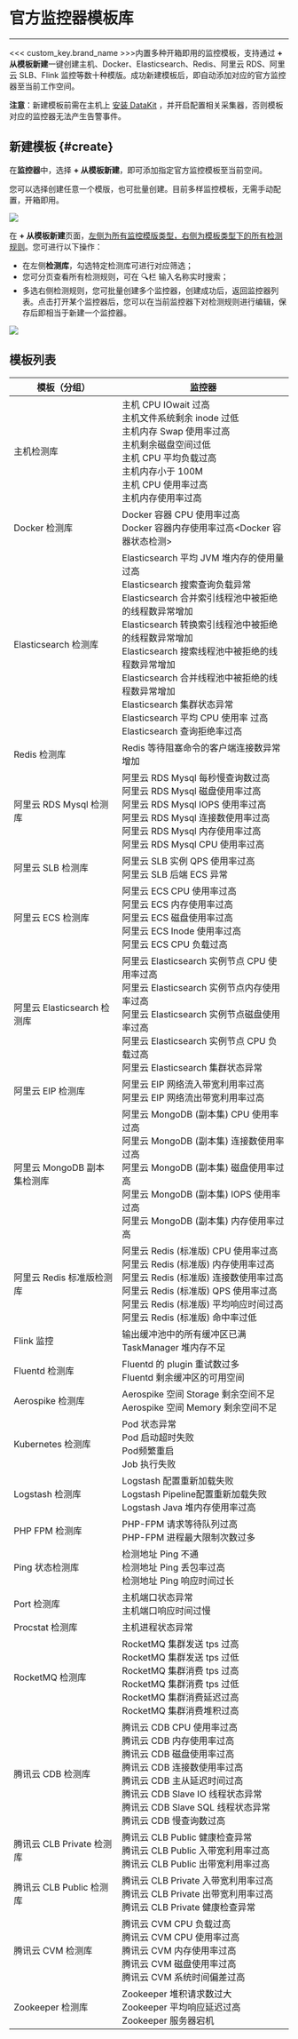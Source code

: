 # 官方监控器模板库
---


<<< custom_key.brand_name >>>内置多种开箱即用的监控模板，支持通过 **+ 从模板新建**一键创建主机、Docker、Elasticsearch、Redis、阿里云 RDS、阿里云 SLB、Flink 监控等数十种模版。成功新建模板后，即自动添加对应的官方监控器至当前工作空间。

**注意**：新建模板前需在主机上 [安装 DataKit](../../datakit/datakit-install.md) ，并开启配置相关采集器，否则模板对应的监控器无法产生告警事件。

## 新建模板 {#create}

在**监控器**中，选择 **+ 从模板新建**，即可添加指定官方监控模板至当前空间。

您可以选择创建任意一个模版，也可批量创建。目前多样监控模板，无需手动配置，开箱即用。

![](../img/monitoring-0725.png)

在 **+ 从模板新建**页面，<u>左侧为所有监控模版类型，右侧为模板类型下的所有检测规则</u>。您可进行以下操作：

- 在左侧**检测库**，勾选特定检测库可进行对应筛选；
- 您可分页查看所有检测规则，可在 🔍栏 输入名称实时搜索；
- 多选右侧检测规则，您可批量创建多个监控器，创建成功后，返回监控器列表。点击打开某个监控器后，您可以在当前监控器下对检测规则进行编辑，保存后即相当于新建一个监控器。

![](../img/0710-template.gif)

## 模板列表

| **模板（分组）** | **监控器** |
| --- | --- |
| 主机检测库 | 主机 CPU IOwait 过高<br>主机文件系统剩余 inode 过低<br>主机内存 Swap 使用率过高<br>主机剩余磁盘空间过低<br>主机 CPU 平均负载过高<br>主机内存小于 100M<br>主机 CPU 使用率过高<br>主机内存使用率过高 |
| Docker 检测库 | Docker 容器 CPU 使用率过高<br>Docker 容器内存使用率过高<Docker 容器状态检测> |
| Elasticsearch 检测库 | Elasticsearch 平均 JVM 堆内存的使用量过高<br>Elasticsearch 搜索查询负载异常<br>Elasticsearch 合并索引线程池中被拒绝的线程数异常增加<br>Elasticsearch 转换索引线程池中被拒绝的线程数异常增加<br>Elasticsearch 搜索线程池中被拒绝的线程数异常增加<br>Elasticsearch 合并线程池中被拒绝的线程数异常增加<br>Elasticsearch 集群状态异常<br>Elasticsearch 平均 CPU 使用率 过高<br>Elasticsearch 查询拒绝率过高 |
| Redis 检测库 | Redis 等待阻塞命令的客户端连接数异常增加 |
| 阿里云 RDS Mysql 检测库 | 阿里云 RDS Mysql 每秒慢查询数过高<br>阿里云 RDS Mysql 磁盘使用率过高<br>阿里云 RDS Mysql IOPS 使用率过高<br>阿里云 RDS Mysql 连接数使用率过高<br>阿里云 RDS Mysql 内存使用率过高<br>阿里云 RDS Mysql CPU 使用率过高 |
| 阿里云 SLB 检测库 | 阿里云 SLB 实例 QPS 使用率过高<br>阿里云 SLB 后端 ECS 异常 |
| 阿里云 ECS 检测库 | 阿里云 ECS CPU 使用率过高<br>阿里云 ECS 内存使用率过高<br>阿里云 ECS 磁盘使用率过高<br>阿里云 ECS Inode 使用率过高<br>阿里云 ECS CPU 负载过高 |
| 阿里云 Elasticsearch 检测库 | 阿里云 Elasticsearch 实例节点 CPU 使用率过高<br>阿里云 Elasticsearch 实例节点内存使用率过高<br>阿里云 Elasticsearch 实例节点磁盘使用率过高<br>阿里云 Elasticsearch 实例节点 CPU 负载过高<br>阿里云 Elasticsearch 集群状态异常 |
| 阿里云 EIP 检测库 | 阿里云 EIP 网络流入带宽利用率过高<br>阿里云 EIP 网络流出带宽利用率过高 |
| 阿里云 MongoDB 副本集检测库 | 阿里云 MongoDB (副本集) CPU 使用率过高<br>阿里云 MongoDB (副本集) 连接数使用率过高<br>阿里云 MongoDB (副本集) 磁盘使用率过高<br>阿里云 MongoDB (副本集) IOPS 使用率过高<br>阿里云 MongoDB (副本集) 内存使用率过高 |
| 阿里云 Redis 标准版检测库 | 阿里云 Redis (标准版) CPU 使用率过高<br>阿里云 Redis (标准版) 内存使用率过高<br>阿里云 Redis (标准版) 连接数使用率过高<br>阿里云 Redis (标准版) QPS 使用率过高<br>阿里云 Redis (标准版) 平均响应时间过高<br>阿里云 Redis (标准版) 命中率过低 |
| Flink 监控 | 输出缓冲池中的所有缓冲区已满<br>TaskManager 堆内存不足 |
| Fluentd 检测库 | Fluentd 的 plugin 重试数过多<br>Fluentd 剩余缓冲区的可用空间 |
| Aerospike 检测库 | Aerospike 空间 Storage 剩余空间不足<br>Aerospike 空间 Memory 剩余空间不足 |
| Kubernetes 检测库 | Pod 状态异常<br>Pod 启动超时失败<br>Pod频繁重启<br>Job 执行失败 |
| Logstash 检测库 | Logstash 配置重新加载失败<br>Logstash Pipeline配置重新加载失败<br>Logstash Java 堆内存使用率过高 |
| PHP FPM 检测库 | PHP-FPM 请求等待队列过高<br>PHP-FPM 进程最大限制次数过多 |
| Ping 状态检测库 | 检测地址 Ping 不通<br>检测地址 Ping 丢包率过高<br>检测地址 Ping 响应时间过长 |
| Port 检测库 | 主机端口状态异常<br>主机端口响应时间过慢 |
| Procstat 检测库 | 主机进程状态异常 |
| RocketMQ 检测库 | RocketMQ 集群发送 tps 过高<br>RocketMQ 集群发送 tps 过低<br>RocketMQ 集群消费 tps 过高<br>RocketMQ 集群消费 tps 过低<br>RocketMQ 集群消费延迟过高<br>RocketMQ 集群消费堆积过高 |
| 腾讯云 CDB 检测库 | 腾讯云 CDB CPU 使用率过高<br>腾讯云 CDB 内存使用率过高<br>腾讯云 CDB 磁盘使用率过高<br>腾讯云 CDB 连接数使用率过高<br>腾讯云 CDB 主从延迟时间过高<br>腾讯云 CDB Slave IO 线程状态异常<br>腾讯云 CDB Slave SQL 线程状态异常<br>腾讯云 CDB 慢查询数过高 |
| 腾讯云 CLB Private 检测库 | 腾讯云 CLB Public 健康检查异常<br>腾讯云 CLB Public 入带宽利用率过高<br>腾讯云 CLB Public 出带宽利用率过高 |
| 腾讯云 CLB Public 检测库 | 腾讯云 CLB Private 入带宽利用率过高<br>腾讯云 CLB Private 出带宽利用率过高<br>腾讯云 CLB Private 健康检查异常 |
| 腾讯云 CVM 检测库 | 腾讯云 CVM CPU 负载过高<br>腾讯云 CVM CPU 使用率过高<br>腾讯云 CVM 内存使用率过高<br>腾讯云 CVM 磁盘使用率过高<br>腾讯云 CVM 系统时间偏差过高 |
| Zookeeper 检测库 | Zookeeper 堆积请求数过大<br>Zookeeper 平均响应延迟过高<br>Zookeeper 服务器宕机 |


